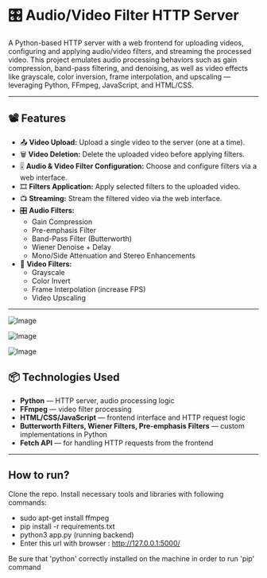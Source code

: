 # 🎛️ Audio/Video Filter HTTP Server

A Python-based HTTP server with a web frontend for uploading videos, configuring and applying audio/video filters, and streaming the processed video. This project emulates audio processing behaviors such as gain compression, band-pass filtering, and denoising, as well as video effects like grayscale, color inversion, frame interpolation, and upscaling — leveraging Python, FFmpeg, JavaScript, and HTML/CSS.

---

## 📽️ Features

- 📤 **Video Upload:** Upload a single video to the server (one at a time).
- 🗑️ **Video Deletion:** Delete the uploaded video before applying filters.
- 🎚️ **Audio & Video Filter Configuration:** Choose and configure filters via a web interface.
- 🎞️ **Filters Application:** Apply selected filters to the uploaded video.
- 📺 **Streaming:** Stream the filtered video via the web interface.
- 🎛️ **Audio Filters:**
  - Gain Compression
  - Pre-emphasis Filter
  - Band-Pass Filter (Butterworth)
  - Wiener Denoise + Delay
  - Mono/Side Attenuation and Stereo Enhancements
- 🎨 **Video Filters:**
  - Grayscale
  - Color Invert
  - Frame Interpolation (increase FPS)
  - Video Upscaling

---

![Image](https://github.com/user-attachments/assets/ec0c1903-47d5-42c1-94f1-26f7a29f68ab)

![Image](https://github.com/user-attachments/assets/e7c6541f-a39e-4195-8bf8-cc8b78bffdb6)

![Image](https://github.com/user-attachments/assets/2177c27d-3305-4834-939d-aa12ec4f5948)

## 📦 Technologies Used

- **Python** — HTTP server, audio processing logic
- **FFmpeg** — video filter processing
- **HTML/CSS/JavaScript** — frontend interface and HTTP request logic
- **Butterworth Filters, Wiener Filters, Pre-emphasis Filters** — custom implementations in Python
- **Fetch API** — for handling HTTP requests from the frontend

---

## How to run?
Clone the repo.
Install necessary tools and libraries with following commands: 

- sudo apt-get install ffmpeg
- pip install -r requirements.txt
- python3 app.py (running backend)
- Enter this url with browser : http://127.0.0.1:5000/

Be sure that 'python' correctly installed on the machine in order to run 'pip' command

